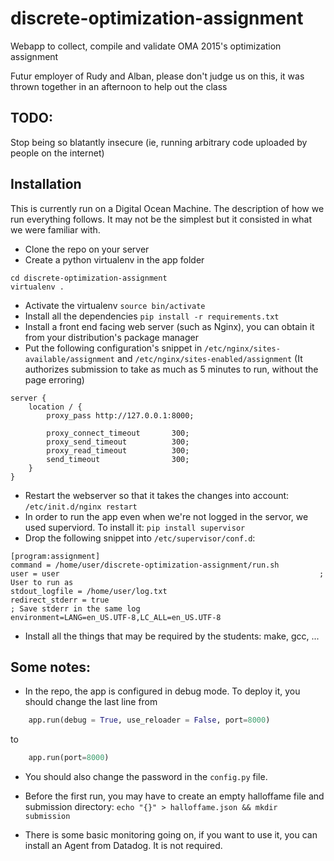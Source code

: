 # discrete-optimization-assignment
Webapp to collect, compile and validate OMA 2015's optimization assignment


Futur employer of Rudy and Alban, please don't judge us on this, it was thrown together in an afternoon to help out the class

## TODO:
Stop being so blatantly insecure (ie, running arbitrary code uploaded by people on the internet)



## Installation
This is currently run on a Digital Ocean Machine.
The description of how we run everything follows. It may not be the simplest but it consisted in what we were familiar with.

* Clone the repo on your server
* Create a python virtualenv in the app folder
````
cd discrete-optimization-assignment
virtualenv .
````
* Activate the virtualenv `source bin/activate`
* Install all the dependencies `pip install -r requirements.txt`
* Install a front end facing web server (such as Nginx), you can obtain it from your distribution's package manager
* Put the following configuration's snippet in `/etc/nginx/sites-available/assignment` and `/etc/nginx/sites-enabled/assignment` (It authorizes submission to take as much as 5 minutes to run, without the page erroring)

````
server {
    location / {
        proxy_pass http://127.0.0.1:8000;

        proxy_connect_timeout       300;
        proxy_send_timeout          300;
        proxy_read_timeout          300;
        send_timeout                300;
    }
}
````

* Restart the webserver so that it takes the changes into account: `/etc/init.d/nginx restart`
* In order to run the app even when we're not logged in the servor, we used superviord. To install it: `pip install supervisor`
* Drop the following snippet into `/etc/supervisor/conf.d`:

````
[program:assignment]
command = /home/user/discrete-optimization-assignment/run.sh
user = user                                                          ; User to run as
stdout_logfile = /home/user/log.txt
redirect_stderr = true                                                ; Save stderr in the same log
environment=LANG=en_US.UTF-8,LC_ALL=en_US.UTF-8
````
* Install all the things that may be required by the students: make, gcc, ...

## Some notes:
* In the repo, the app is configured in debug mode. To deploy it, you should change the last line from

````python
    app.run(debug = True, use_reloader = False, port=8000)
````

to

````python
    app.run(port=8000)
````

* You should also change the password in the `config.py` file.
* Before the first run, you may have to create an empty halloffame file and submission directory: `echo "{}" > halloffame.json && mkdir submission`

* There is some basic monitoring going on, if you want to use it, you can install an Agent from Datadog. It is not required.
